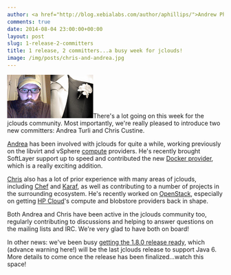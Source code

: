 ```yaml
---
author: <a href="http://blog.xebialabs.com/author/aphillips/">Andrew Phillips</a>
comments: true
date: 2014-08-04 23:00:00+00:00
layout: post
slug: 1-release-2-committers
title: 1 release, 2 committers...a busy week for jclouds!
image: /img/posts/chris-and-andrea.jpg
---
```


<img class="img-right" src="/img/posts/chris-and-andrea.png"/>There's a lot going on this week for the jclouds community. Most importantly, we're really pleased to introduce two new committers: Andrea Turli and Chris Custine.

<!--more-->

[Andrea](https://twitter.com/turlinux) has been involved with jclouds for quite a while, working previously on the libvirt and vSphere [compute](/start/compute/) providers. He's recently brought SoftLayer support up to speed and contributed the new [Docker provider](/guides/docker/), which is a really exciting addition.

[Chris](https://twitter.com/ccustine) also has a lot of prior experience with many areas of jclouds, including [Chef](/guides/chef/) and [Karaf](/guides/karaf/), as well as contributing to a number of projects in the surrounding ecosystem. He's recently worked on [OpenStack](/guides/openstack), especially on getting [HP Cloud](/guides/hpcloud/)'s compute and blobstore providers back in shape.

Both Andrea and Chris have been active in the jclouds community too, regularly contributing to discussions and helping to answer questions on the mailing lists and IRC. We're very glad to have both on board!

In other news: we've been busy [getting the 1.8.0 release ready](http://markmail.org/thread/7ixght2jgfbu73ok), which (advance warning here!) will be the last jclouds release to support Java 6. More details to come once the release has been finalized...watch this space!
